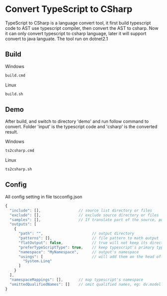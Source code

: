 # Convert TypeScript to CSharp
TypeScript to CSharp is a language convert tool, it first build typescript code to AST use typescript compiler, then convert the AST to csharp.
Now it can only convert typescript to csharp language, later it will support convert to java languate.
The tool run on dotnet2.1

## Build
Windows
```bash
build.cmd
```

Linux
```bash
build.sh
```

## Demo
After build, and switch to directory 'demo' and run follow command to convert.
Folder 'input' is the typescript code and 'csharp' is the converted result.

Windows
```bash
ts2csharp.cmd
```

Linux
```bash
ts2csharp.sh
```


## Config
All config setting in file tscconfig.json
```js
{
  "include": [],                 // source list directory or files
  "exclude": [],                 // exclude source directory or files
  "samples": [],                 // If translate part of the source, put class name here, it will convert all its referenced
  "outputs": [
    {
      "path": "",                      // output directory
      "patterns": [],                  // file pattern to math output
      "flatOutput": false,             // true will not keep its directory hierarchy
      "preferTypeScriptType": true,    // keep typescript's primary type, when true please inlcude 'TypeScriptObject' project in your solution.
      "namespace": "MyNamespace",      // output's namespace
      "usings": [                      // will add them on the head of every file 
        "System.Linq"
      ]
    }
  ],
  "namespaceMappings": [],       // map typescript's namespace
  "omittedQualifiedNames": []    // omit qualified names, eg: dv.model
}
```